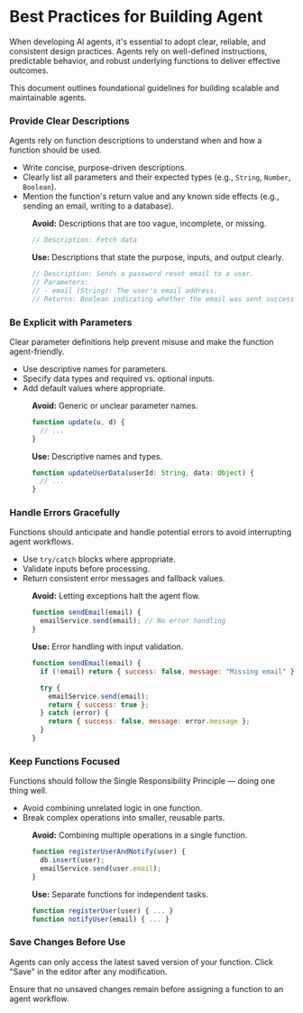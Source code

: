 # Best Practices for Building Agent

When developing AI agents, it's essential to adopt clear, reliable, and consistent design practices. Agents rely on well-defined instructions, predictable behavior, and robust underlying functions to deliver effective outcomes.

This document outlines foundational guidelines for building scalable and maintainable agents.

### Provide Clear Descriptions

Agents rely on function descriptions to understand when and how a function should be used.

- Write concise, purpose-driven descriptions.
- Clearly list all parameters and their expected types (e.g., `String`, `Number`, `Boolean`).
- Mention the function's return value and any known side effects (e.g., sending an email, writing to a database).

<dd>

**Avoid:** Descriptions that are too vague, incomplete, or missing.

```js
// Description: Fetch data
```

**Use:** Descriptions that state the purpose, inputs, and output clearly.

```js
// Description: Sends a password reset email to a user.
// Parameters:
// - email (String): The user's email address.
// Returns: Boolean indicating whether the email was sent successfully.
```

</dd>

### Be Explicit with Parameters

Clear parameter definitions help prevent misuse and make the function agent-friendly.

- Use descriptive names for parameters.
- Specify data types and required vs. optional inputs.
- Add default values where appropriate.

<dd>

**Avoid:** Generic or unclear parameter names.

```js
function update(u, d) {
  // ...
}
```

**Use:** Descriptive names and types.

```js
function updateUserData(userId: String, data: Object) {
  // ...
}
```

</dd>




### Handle Errors Gracefully

Functions should anticipate and handle potential errors to avoid interrupting agent workflows.

- Use `try/catch` blocks where appropriate.
- Validate inputs before processing.
- Return consistent error messages and fallback values.

<dd>

**Avoid:** Letting exceptions halt the agent flow.

```js
function sendEmail(email) {
  emailService.send(email); // No error handling
}
```

**Use:** Error handling with input validation.

```js
function sendEmail(email) {
  if (!email) return { success: false, message: "Missing email" };

  try {
    emailService.send(email);
    return { success: true };
  } catch (error) {
    return { success: false, message: error.message };
  }
}
```

</dd>

### Keep Functions Focused

Functions should follow the Single Responsibility Principle — doing one thing well.

- Avoid combining unrelated logic in one function.
-  Break complex operations into smaller, reusable parts.

<dd>

**Avoid:** Combining multiple operations in a single function.

```js
function registerUserAndNotify(user) {
  db.insert(user);
  emailService.send(user.email);
}
```

**Use:** Separate functions for independent tasks.

```js
function registerUser(user) { ... }
function notifyUser(email) { ... }
```

</dd>


### Save Changes Before Use

Agents can only access the latest saved version of your function. Click "Save" in the editor after any modification.

Ensure that no unsaved changes remain before assigning a function to an agent workflow.
